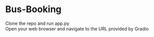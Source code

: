 # Bus-Booking

Clone the repo and run app.py  
Open your web browser and navigate to the URL provided by Gradio
